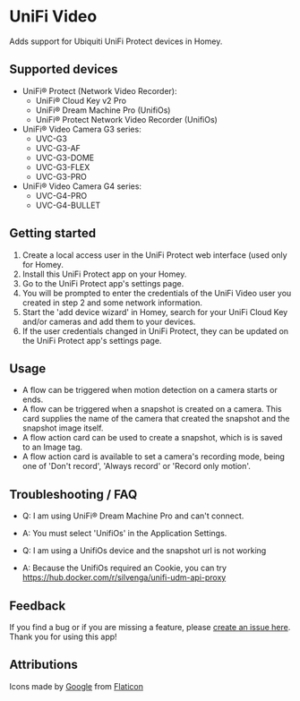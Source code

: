 # UniFi Video

Adds support for Ubiquiti UniFi Protect devices in Homey.

## Supported devices

* UniFi® Protect (Network Video Recorder):
	* UniFi® Cloud Key v2 Pro
	* UniFi® Dream Machine Pro (UnifiOs)
	* UniFi® Protect Network Video Recorder (UnifiOs)
* UniFi® Video Camera G3 series:
	* UVC-G3
	* UVC-G3-AF
	* UVC-G3-DOME
	* UVC-G3-FLEX
	* UVC-G3-PRO
* UniFi® Video Camera G4 series:
	* UVC-G4-PRO
	* UVC-G4-BULLET

## Getting started

1. Create a local access user in the UniFi Protect web interface (used only for Homey.
2. Install this UniFi Protect app on your Homey.
3. Go to the UniFi Protect app's settings page.
4. You will be prompted to enter the credentials of the UniFi Video user you created in step 2 and some network information.
5. Start the 'add device wizard' in Homey, search for your UniFi Cloud Key and/or cameras and add them to your devices.
6. If the user credentials changed in UniFi Protect, they can be updated on the UniFi Protect app's settings page.

## Usage

* A flow can be triggered when motion detection on a camera starts or ends.
* A flow can be triggered when a snapshot is created on a camera. This card supplies the name of the camera that created the snapshot and the snapshot image itself.
* A flow action card can be used to create a snapshot, which is is saved to an Image tag.
* A flow action card is available to set a camera's recording mode, being one of 'Don't record', 'Always record' or 'Record only motion'.

## Troubleshooting / FAQ
* Q: I am using UniFi® Dream Machine Pro and can't connect.
* A: You must select 'UnifiOs' in the Application Settings.


* Q: I am using a UnifiOs device and the snapshot url is not working
* A: Because the UnifiOs required an Cookie, you can try https://hub.docker.com/r/silvenga/unifi-udm-api-proxy

## Feedback

If you find a bug or if you are missing a feature, please [create an issue here](https://github.com/steffjenl/com.ubnt.unifiprotect/issues).
Thank you for using this app!

## Attributions

Icons made by [Google](https://www.flaticon.com/authors/google) from [Flaticon](https://www.flaticon.com/)

